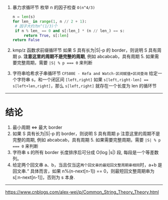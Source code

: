 1. 暴力求循环节
   枚举 n 的因子检查 `O(n^4/3)`

   ```python
   n = len(s)
   for len_ in range(1, n // 2 + 1):
    # 因子大约为n^(1/3)个
    if n % len_ == 0 and s[:len_] * (n // len_) == s:
        return True, s[:len]
   return False
   ```

2. kmp/z 函数求前缀循环节
   如果 S 具有长为|S|-p 的 border，则说明 S 具有周期 p.
   **注意这里的周期不是完整的周期**, 例如 abcabcab，具有周期 5.
   如果需要完整周期，需要 `|S| % p === 0` 来判断
3. 字符串哈希求子串循环节
   `CF580E - Kefa and Watch-区间赋值+区间查询`
   给定一个字符串 s，和一个闭区间 `[left,right]`
   如果 `s[left,right-len] == s[left+len,right]`，那么 `s[left,right]` 就存在一个长度为 len 的循环节

---

# 结论

1. 最小周期 <=> 最大 border
2. 如果 S 具有长为|S|-p 的 border，则说明 S 具有周期 p
   注意这里的周期不是完整的周期, 例如 abcabcab，具有周期 5.
   如果需要完整周期，需要 `|S| % p === 0` 来判断
3. 字符串 s 的所有 border 长度排序后可分成 O(log |s|) 段, 每段是一个等差数列。
4. 给定两个回文串 a、b，当且仅当这`两个回文串的最短回文整周期串相同`时，a+b 是回文串.“
   具体而言，如果 n%(n-next[n-1]) == 0，则最短回文整周期串为 s[:n-next[n-1]]，否则为 s 本身.

---

https://www.cnblogs.com/alex-wei/p/Common_String_Theory_Theory.html
